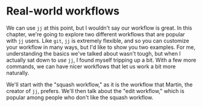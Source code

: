 # Real-world workflows

We can use `jj` at this point, but I wouldn't say our workflow is great. In this
chapter, we're going to explore two different workflows that are popular with
`jj` users. Like `git`, `jj` is extremely flexible, and so you can customize
your workflow in many ways, but I'd like to show you two examples. For me,
understanding the basics we've talked about wasn't tough, but when I actually
sat down to *use* `jj`, I found myself tripping up a bit. With a few more
commands, we can have nicer workflows that let us work a bit more naturally.

We'll start with the "squash workflow," as it is the workflow that Martin, the
creator of `jj`, prefers. We'll then talk about the "edit workflow," which is
popular among people who don't like the squash workflow.
